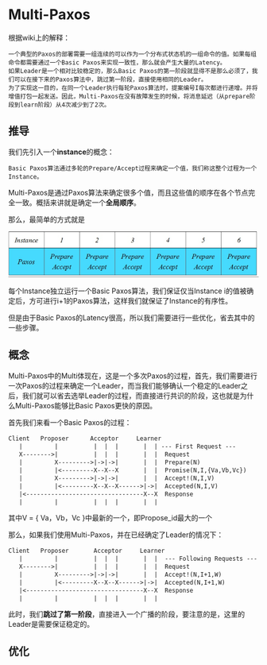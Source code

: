 # Multi-Paxos

根据wiki上的解释：

```
一个典型的Paxos的部署需要一组连续的可以作为一个分布式状态机的一组命令的值。如果每组命令都需要通过一个Basic Paxos来实现一致性，那么就会产生大量的Latency。
如果Leader是一个相对比较稳定的，那么Basic Paxos的第一阶段就显得不是那么必须了，我们可以在接下来的Paxos算法中，跳过第一阶段，直接使用相同的Leader。
为了实现这一目的，在同一个Leader执行每轮Paxos算法时，提案编号I每次都进行递增。并将增值打包一起发送。因此，Multi-Paxos在没有故障发生的时候，将消息延迟（从prepare阶段到learn阶段）从4次减少到了2次。
```

## 推导

我们先引入一个**instance**的概念：

```
Basic Paxos算法通过多轮的Prepare/Accept过程来确定一个值，我们称这整个过程为一个Instance。
```

Multi-Paxos是通过Paxos算法来确定很多个值，而且这些值的顺序在各个节点完全一致。概括来讲就是确定一个**全局顺序**。

那么，最简单的方式就是

![multiPaxos_1](./pics/multiPaxos_1.png)

每个Instance独立运行一个Basic Paxos算法，我们保证仅当Instance i的值被确定后，方可进行i+1的Paxos算法，这样我们就保证了Instance的有序性。

但是由于Basic Paxos的Latency很高，所以我们需要进行一些优化，省去其中的一些步骤。



## 概念

Multi-Paxos中的Multi体现在，这是一个多次Paxos的过程，首先，我们需要进行一次Paxos的过程来确定一个Leader，而当我们能够确认一个稳定的Leader之后，我们就可以省去选举Leader的过程，而直接进行共识的阶段，这也就是为什么Multi-Paxos能够比Basic Paxos更快的原因。

首先我们来看一个Basic Paxos的过程：

```
Client   Proposer      Acceptor     Learner
   |         |          |  |  |       |  | --- First Request ---
   X-------->|          |  |  |       |  |  Request
   |         X--------->|->|->|       |  |  Prepare(N)
   |         |<---------X--X--X       |  |  Promise(N,I,{Va,Vb,Vc})
   |         X--------->|->|->|       |  |  Accept!(N,I,V)
   |         |<---------X--X--X------>|->|  Accepted(N,I,V)
   |<---------------------------------X--X  Response
   |         |          |  |  |       |  |
```

其中V = { Va，Vb，Vc }中最新的一个，即Propose_id最大的一个

那么，如果我们使用Multi-Paxos，并在已经确定了Leader的情况下：

```
Client   Proposer       Acceptor     Learner
   |         |          |  |  |       |  |  --- Following Requests ---
   X-------->|          |  |  |       |  |  Request
   |         X--------->|->|->|       |  |  Accept!(N,I+1,W)
   |         |<---------X--X--X------>|->|  Accepted(N,I+1,W)
   |<---------------------------------X--X  Response
   |         |          |  |  |       |  |
```

此时，我们**跳过了第一阶段**，直接进入一个广播的阶段，要注意的是，这里的Leader是需要保证稳定的。

## 优化

